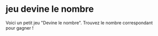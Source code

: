 # jeu devine le nombre
Voici  un petit jeu "Devine le nombre". Trouvez le nombre correspondant pour gagner ! 